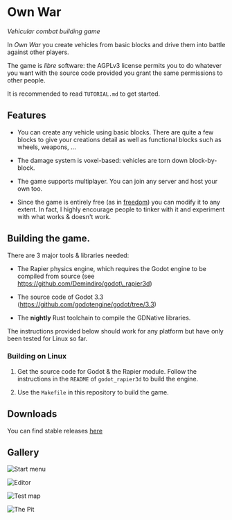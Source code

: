# Own War

_Vehicular combat building game_

In _Own War_ you create vehicles from basic blocks and drive them into battle
against other players.

The game is *libre* software: the AGPLv3 license permits you to do whatever
you want with the source code provided you grant the same permissions to other
people.

It is recommended to read `TUTORIAL.md` to get started.


## Features

* You can create any vehicle using basic blocks. There are quite a few blocks to
  give your creations detail as well as functional blocks such as wheels, weapons,
  ...

* The damage system is voxel-based: vehicles are torn down block-by-block.

* The game supports multiplayer. You can join any server and host your own too.

* Since the game is entirely free (as in [freedom][gnu free sw]) you can modify
  it to any extent. In fact, I highly encourage people to tinker with it and
  experiment with what works & doesn't work.


## Building the game.

There are 3 major tools & libraries needed:

* The Rapier physics engine, which requires the Godot engine to be compiled
  from source (see https://github.com/Demindiro/godot\_rapier3d)

* The source code of Godot 3.3 (https://github.com/godotengine/godot/tree/3.3)

* The **nightly** Rust toolchain to compile the GDNative libraries.

The instructions provided below should work for any platform but have only
been tested for Linux so far.


### Building on Linux

1) Get the source code for Godot & the Rapier module. Follow the instructions
   in the `README` of `godot_rapier3d` to build the engine.

2) Use the `Makefile` in this repository to build the game.


## Downloads

You can find stable releases [here](https://github.com/Demindiro/OwnWar/releases)


## Gallery

![Start menu](https://static.salt-inc.org/own_war/ownwar_start_menu.jpg)

![Editor](https://static.salt-inc.org/own_war/ownwar_editor.jpg)

![Test map](https://static.salt-inc.org/own_war/ownwar_test_map.jpg)

![The Pit](https://static.salt-inc.org/own_war/ownwar_the_pit.jpg)


[gnu free sw]: https://www.gnu.org/philosophy/free-sw.en.html
